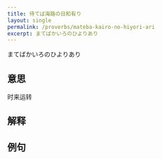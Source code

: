 ```yaml
---
title: 待てば海路の日和有り
layout: single
permalink: /proverbs/mateba-kairo-no-hiyori-ari
excerpt: まてばかいろのひよりあり
---
```


まてばかいろのひよりあり

## 意思

时来运转

## 解释

## 例句

